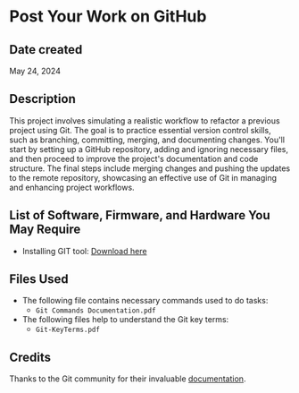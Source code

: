 # Post Your Work on GitHub

## Date created
May 24, 2024

## Description
This project involves simulating a realistic workflow to refactor a previous project using Git. The goal is to practice essential version control skills, such as branching, committing, merging, and documenting changes. You'll start by setting up a GitHub repository, adding and ignoring necessary files, and then proceed to improve the project's documentation and code structure. The final steps include merging changes and pushing the updates to the remote repository, showcasing an effective use of Git in managing and enhancing project workflows.

## List of Software, Firmware, and Hardware You May Require
- Installing GIT tool: [Download here](https://git-scm.com/downloads)

## Files Used
- The following file contains necessary commands used to do tasks:
  - `Git Commands Documentation.pdf`
- The following files help to understand the Git key terms:
  - `Git-KeyTerms.pdf`

## Credits
Thanks to the Git community for their invaluable [documentation](https://git-scm.com/doc).
